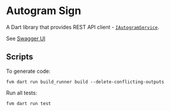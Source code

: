 # Autogram Sign

A Dart library that provides REST API client - [`IAutogramService`](lib/src/iautogram_service.dart).

See [Swagger UI](https://generator3.swagger.io/index.html?url=https://autogram.slovensko.digital/openapi.yaml)

## Scripts

To generate code:

```shell
fvm dart run build_runner build --delete-conflicting-outputs
```

Run all tests:

```shell
fvm dart run test
```
